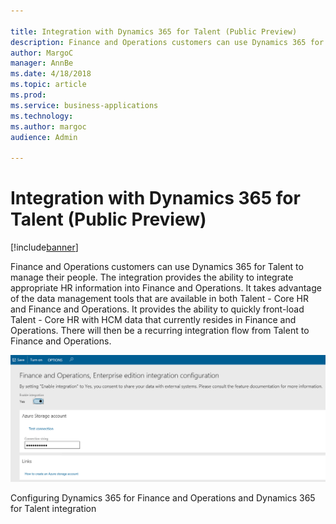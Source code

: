 ```yaml
---

title: Integration with Dynamics 365 for Talent (Public Preview)
description: Finance and Operations customers can use Dynamics 365 for Talent to manage their people.
author: MargoC
manager: AnnBe
ms.date: 4/18/2018
ms.topic: article
ms.prod: 
ms.service: business-applications
ms.technology: 
ms.author: margoc
audience: Admin

---
```

#  Integration with Dynamics 365 for Talent (Public Preview)




[!include[banner](../../includes/banner.md)]

Finance and Operations customers can use Dynamics 365 for Talent to manage their
people. The integration provides the ability to integrate appropriate HR
information into Finance and Operations. It takes advantage of the data
management tools that are available in both Talent - Core HR and Finance and
Operations. It provides the ability to quickly front-load Talent - Core HR with
HCM data that currently resides in Finance and Operations. There will then be a
recurring integration flow from Talent to Finance and Operations.

![A screenshot showing how to configure Finance and Operations and Talent integration](media/integration-dynamics365-talent-public-preview-1.PNG "A screenshot showing how to configure Finance and Operations and Talent integration")
<!-- FO_talent-integration-A.PNG -->


Configuring Dynamics 365 for Finance and Operations and Dynamics 365 for Talent
integration
